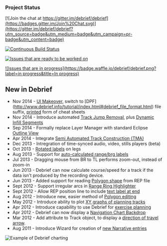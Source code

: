 ### Project Status

[![Join the chat at https://gitter.im/debrief/debrief](https://badges.gitter.im/Join%20Chat.svg)](https://gitter.im/debrief/debrief?utm_source=badge&utm_medium=badge&utm_campaign=pr-badge&utm_content=badge)

[![Continuous Build Status](https://travis-ci.org/debrief/debrief.svg?branch=master)](https://travis-ci.org/debrief/debrief/builds)

[![Issues that are ready to be worked on](https://badge.waffle.io/debrief/debrief.png?label=ready&title=Ready)](http://waffle.io/debrief/debrief)

[![Issues that are in progress](https://badge.waffle.io/debrief/debrief.png?label=in progress&title=In progress)](http://waffle.io/debrief/debrief)

## New in Debrief

* Nov 2014 - [UI Makeover](http://www.debrief.info/tutorial/figures/app_with_plot.png), switch to [DPF] (http://www.debrief.info/tutorial/index.html#debrief_file_format.html) file suffix, [printed](http://debrief.info/library/DebriefNG_Tutorial.pdf) form of cheat sheets
* Nov 2014 - Introduce automated [Track Jump Removal](http://www.debrief.info/tutorial/GroomingTrackData.html#RemoveJumpsUser), plus [Dynamic Infill Segments](http://www.debrief.info/tutorial/GroomingTrackData.html#GenerateInfill)
* Sep 2014 - Formally replace Layer Manager with standard Eclipse [Outline View](http://www.debrief.info/tutorial/layer_mgr.html#layer_mgr_intro)
* Apr 2014 - Integrate [Semi Automated Track Construction (TMA)](http://www.debrief.info/tutorial/satc.html)
* Dec 2013 - Intregration of time-synced audio, video, stills players (beta)
* Oct 2013 - [Rotated labels](http://www.debrief.info/tutorial/satc_ga.html#consistent_legs) on legs
* Aug 2013 - Support for [auto-calculated range/brg labels](http://www.debrief.info/tutorial/drawing_features.html#ShowRangeCalc)
* Jul 2013 - Dragging mouse from BR to TL performs zoom-out, instead of zoom-in
* Jun 2013 - Debrief can now calculate course/speed for a track if the data isn't produced by the recording device.
* Jun 2013 - Added support for reading [Polygon shape](http://www.debrief.info/tutorial/reference.html#replay_annotation_format) from REP file
* Sept 2012 - Support irregular arcs in [Range Ring Highlighter](http://www.debrief.info/tutorial/controlling_time.html#highlight_modes)
* Sept 2012 - Allow REP position line to include [text label at end](http://www.debrief.info/tutorial/reference.html#replay_track_format)
* Aug 2012 - Introduce new, easier method of [Polygon editing](http://www.debrief.info/tutorial/drawing_features.html#the_polygon) 
* May 2012 - Introduce ability to plot [XY graphs of planning tracks](http://www.debrief.info/tutorial/ch08s04.html)
* Apr 2012 - Introduce capability to use Debrief for [exercise planning](http://www.debrief.info/tutorial/ExercisePlanning.html)
* Apr 2012 - Debrief can now display a [Navigation Chart Backdrop](http://www.debrief.info/tutorial/ChartBackdrops.html)
* Mar 2012 - Add attribute to Track object, to display a [direction of travel arrow](http://www.debrief.info/tutorial/formatting_data.html#sym_intervals).
* Aug 2011 - Introduce Wizard for creation of [new Narrative entries](http://www.debrief.info/tutorial/viewing_narratives.html#more_loading_narr)

![Example of Debrief charting](http://www.debrief.info/tutorial/figures/LandsEnd.png)

